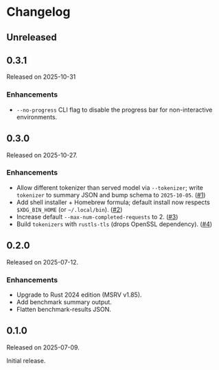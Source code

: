 # Changelog

## Unreleased

## 0.3.1

Released on 2025-10-31

### Enhancements

- `--no-progress` CLI flag to disable the progress bar for non-interactive environments.

## 0.3.0

Released on 2025-10-27.

### Enhancements

- Allow different tokenizer than served model via `--tokenizer`; write `tokenizer` to summary JSON and bump schema to `2025-10-05`. ([#1](https://github.com/jpreagan/llmnop/pull/1))
- Add shell installer + Homebrew formula; default install now respects `$XDG_BIN_HOME` (or `~/.local/bin`). ([#2](https://github.com/jpreagan/llmnop/pull/2))
- Increase default `--max-num-completed-requests` to 2. ([#3](https://github.com/jpreagan/llmnop/pull/3))
- Build `tokenizers` with `rustls-tls` (drops OpenSSL dependency). ([#4](https://github.com/jpreagan/llmnop/pull/4))

## 0.2.0

Released on 2025-07-12.

### Enhancements

- Upgrade to Rust 2024 edition (MSRV v1.85).
- Add benchmark summary output.
- Flatten benchmark-results JSON.

## 0.1.0

Released on 2025-07-09.

Initial release.
